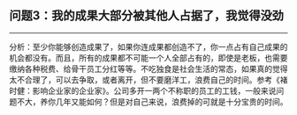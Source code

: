 ## 问题3：我的成果大部分被其他人占据了，我觉得没劲

---

分析：至少你能够创造成果了，如果你连成果都创造不了，你一点占有自己成果的机会都没有。而且，所有的成果都不可能一个人全部占有的，即使是老板，也需要缴纳各种税费、给骨干员工分红等等。不吃独食是社会生活的常态，如果真的觉得太不合理了，可以去争取，或者离开，但不要磨洋工，浪费自己的时间。参考《褚时健：影响企业家的企业家》。公司多开一两个不称职的员工的工钱，一般来说问题不大，养你几年又能如何？但是对自己来说，浪费掉的可就是十分宝贵的时间。

